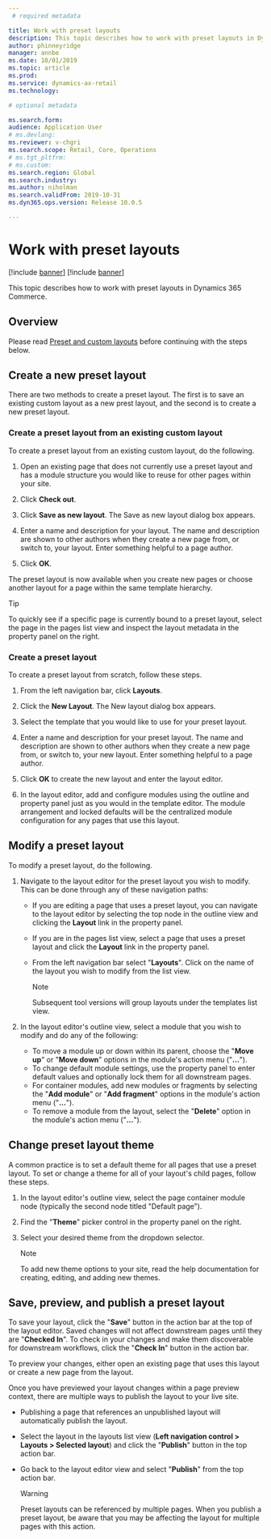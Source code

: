 ```yaml
---
 # required metadata

title: Work with preset layouts
description: This topic describes how to work with preset layouts in Dynamics 365 Commerce.
author: phinneyridge
manager: annbe
ms.date: 10/01/2019
ms.topic: article
ms.prod: 
ms.service: dynamics-ax-retail
ms.technology: 

# optional metadata

ms.search.form:  
audience: Application User
# ms.devlang: 
ms.reviewer: v-chgri
ms.search.scope: Retail, Core, Operations
# ms.tgt_pltfrm: 
# ms.custom: 
ms.search.region: Global
ms.search.industry: 
ms.author: niholman
ms.search.validFrom: 2019-10-31
ms.dyn365.ops.version: Release 10.0.5

---
```


# Work with preset layouts

[!include [banner](../includes/preview-banner.md)]
[!include [banner](../includes/banner.md)]

This topic describes how to work with preset layouts in Dynamics 365 Commerce.

## Overview

Please read [Preset and custom layouts](templates-layouts-overview.md#preset-and-custom-layouts) before continuing with the steps below.

## Create a new preset layout

There are two methods to create a preset layout. The first is to save an existing custom layout as a new prest layout, and the second is to create a new preset layout.

### Create a preset layout from an existing custom layout

To create a preset layout from an existing custom layout, do the following.

1. Open an existing page that does not currently use a preset layout and has a module structure you would like to reuse for other pages within your site.

1. Click **Check out**.

1. Click **Save as new layout**. The Save as new layout dialog box appears.

1. Enter a name and description for your layout. The name and description are shown to other authors when they create a new page from, or switch to, your layout. Enter something helpful to a page author.

1. Click **OK**.

The preset layout is now available when you create new pages or choose another layout for a page within the same template hierarchy.

> [!TIP]
   >
   > To quickly see if a specific page is currently bound to a preset layout, select the page in the pages list view and inspect the layout metadata in the property panel on the right.  

### Create a preset layout

To create a preset layout from scratch, follow these steps.

1. From the left navigation bar, click **Layouts**. 
   
2. Click the **New Layout**. The New layout dialog box appears.

3. Select the template that you would like to use for your preset layout.

4. Enter a name and description for your preset layout. The name and description are shown to other authors when they create a new page from, or switch to, your new layout. Enter something helpful to a page author.

5. Click **OK** to create the new layout and enter the layout editor.

6. In the layout editor, add and configure modules using the outline and property panel just as you would in the template editor. The module arrangement and locked defaults will be the centralized module configuration for any pages that use this layout.

## Modify a preset layout

To modify a preset layout, do the following.

1. Navigate to the layout editor for the preset layout you wish to modify.  This can be done through any of these navigation paths:
   * If you are editing a page that uses a preset layout, you can navigate to the layout editor by selecting the top node in the outline view and clicking the **Layout** link in the property panel.
   
   * If you are in the pages list view, select a page that uses a preset layout and click the **Layout** link in the property panel.
   
   * From the left navigation bar select "**Layouts**".  Click on the name of the layout you wish to modify from the list view.
   
     > [!NOTE] 
     > Subsequent tool versions will group layouts under the templates list view.
   
2. In the layout editor's outline view, select a module that you wish to modify and do any of the following:

   * To move a module up or down within its parent, choose the "**Move up**" or "**Move down**" options in the module's action menu ("**...**").
   * To change default module settings, use the property panel to enter default values and optionally lock them for all downstream pages.
   * For container modules, add new modules or fragments by selecting the "**Add module**" or "**Add fragment**" options in the module's action menu ("**...**").
   * To remove a module from the layout, select the "**Delete**" option in the module's action menu ("**...**").

## Change preset layout theme

A common practice is to set a default theme for all pages that use a preset layout.  To set or change a theme for all of your layout's child pages, follow these steps.

1. In the layout editor's outline view, select the page container module node (typically the second node titled "Default page").

2. Find the "**Theme**" picker control in the property panel on the right.

3. Select your desired theme from the dropdown selector.  

   > [!NOTE]
   >
   > To add new theme options to your site, read the help documentation for creating, editing, and adding new themes.

## Save, preview, and publish a preset layout

To save your layout, click the "**Save**" button in the action bar at the top of the layout editor.  Saved changes will not affect downstream pages until they are "**Checked In**".  To check in your changes and make them discoverable for downstream workflows, click the "**Check In**" button in the action bar.

To preview your changes, either open an existing page that uses this layout or create a new page from the layout.  

Once you have previewed your layout changes within a page preview context, there are multiple ways to publish the layout to your live site.

- Publishing a page that references an unpublished layout will automatically publish the layout.

- Select the layout in the layouts list view (**Left navigation control > Layouts > Selected layout**) and click the "**Publish**" button in the top action bar.

- Go back to the layout editor view and select "**Publish**" from the top action bar.

  > [!WARNING]
  >
  > Preset layouts can be referenced by multiple pages.  When you publish a preset layout, be aware that you may be affecting the layout for multiple pages with this action.  
